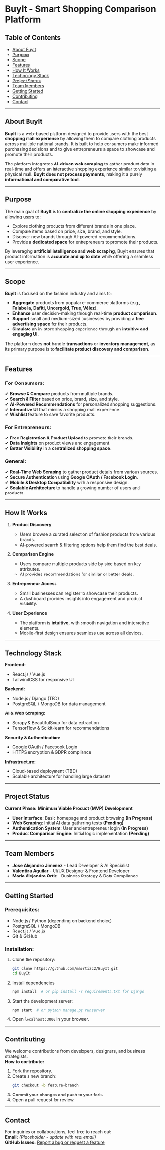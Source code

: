 # BuyIt - Smart Shopping Comparison Platform

## Table of Contents
- [About BuyIt](#about-buyit)
- [Purpose](#purpose)
- [Scope](#scope)
- [Features](#features)
- [How It Works](#how-it-works)
- [Technology Stack](#technology-stack)
- [Project Status](#project-status)
- [Team Members](#team-members)
- [Getting Started](#getting-started)
- [Contributing](#contributing)
- [Contact](#contact)

---

## About BuyIt

**BuyIt** is a web-based platform designed to provide users with the best **shopping mall experience** by allowing them to compare clothing products across multiple national brands. It is built to help consumers make informed purchasing decisions and to give entrepreneurs a space to showcase and promote their products.

The platform integrates **AI-driven web scraping** to gather product data in real-time and offers an interactive shopping experience similar to visiting a physical mall. **BuyIt does not process payments**, making it a purely **informational and comparative tool**.

---

## Purpose

The main goal of **BuyIt** is to **centralize the online shopping experience** by allowing users to:
- Explore clothing products from different brands in one place.
- Compare items based on price, size, brand, and style.
- Discover new brands through AI-powered recommendations.
- Provide a **dedicated space** for entrepreneurs to promote their products.

By leveraging **artificial intelligence and web scraping**, BuyIt ensures that product information is **accurate and up to date** while offering a seamless user experience.

---

## Scope

**BuyIt** is focused on the fashion industry and aims to:
- **Aggregate** products from popular e-commerce platforms (e.g., **Falabella, Dafiti, Undergold, True, Vélez**).
- **Enhance** user decision-making through real-time **product comparison**.
- **Support** small and medium-sized businesses by providing a **free advertising space** for their products.
- **Simulate** an in-store shopping experience through an **intuitive and engaging UI**.

The platform does **not** handle **transactions** or **inventory management**, as its primary purpose is to **facilitate product discovery and comparison**.

---

## Features

### For Consumers:
✔ **Browse & Compare** products from multiple brands.  
✔ **Search & Filter** based on price, brand, size, and style.  
✔ **AI-Powered Recommendations** for personalized shopping suggestions.  
✔ **Interactive UI** that mimics a shopping mall experience.  
✔ **Wishlist** feature to save favorite products.  

### For Entrepreneurs:
✔ **Free Registration & Product Upload** to promote their brands.  
✔ **Data Insights** on product views and engagement.  
✔ **Better Visibility** in a **centralized shopping space**.  

### General:
✔ **Real-Time Web Scraping** to gather product details from various sources.  
✔ **Secure Authentication** using **Google OAuth / Facebook Login**.  
✔ **Mobile & Desktop Compatibility** with a responsive design.  
✔ **Scalable Architecture** to handle a growing number of users and products.  

---

## How It Works

1. **Product Discovery**  
   - Users browse a curated selection of fashion products from various brands.
   - AI-powered search & filtering options help them find the best deals.

2. **Comparison Engine**  
   - Users compare multiple products side by side based on key attributes.
   - AI provides recommendations for similar or better deals.

3. **Entrepreneur Access**  
   - Small businesses can register to showcase their products.
   - A dashboard provides insights into engagement and product visibility.

4. **User Experience**  
   - The platform is **intuitive**, with smooth navigation and interactive elements.
   - Mobile-first design ensures seamless use across all devices.

---

## Technology Stack

**Frontend:**  
- React.js / Vue.js  
- TailwindCSS for responsive UI  

**Backend:**  
- Node.js / Django (TBD)  
- PostgreSQL / MongoDB for data management  

**AI & Web Scraping:**  
- Scrapy & BeautifulSoup for data extraction  
- TensorFlow & Scikit-learn for recommendations  

**Security & Authentication:**  
- Google OAuth / Facebook Login  
- HTTPS encryption & GDPR compliance  

**Infrastructure:**  
- Cloud-based deployment (TBD)  
- Scalable architecture for handling large datasets  

---

## Project Status

**Current Phase:** **Minimum Viable Product (MVP) Development**  
- **User Interface**: Basic homepage and product browsing **(In Progress)**  
- **Web Scraping**: Initial AI data gathering tests **(Pending)**  
- **Authentication System**: User and entrepreneur login **(In Progress)**  
- **Product Comparison Engine**: Initial logic implementation **(Pending)**  

---

## Team Members

- **Jose Alejandro Jimenez** - Lead Developer & AI Specialist  
- **Valentina Aguilar** - UI/UX Designer & Frontend Developer  
- **Maria Alejandra Ortiz** - Business Strategy & Data Compliance  

---

## Getting Started

### Prerequisites:
- Node.js / Python (depending on backend choice)
- PostgreSQL / MongoDB
- React.js / Vue.js
- Git & GitHub

### Installation:
1. Clone the repository:
   ```sh
   git clone https://github.com/maortizc2/BuyIt.git
   cd BuyIt
   ```
2. Install dependencies:
   ```sh
   npm install  # or pip install -r requirements.txt for Django
   ```
3. Start the development server:
   ```sh
   npm start  # or python manage.py runserver
   ```
4. Open `localhost:3000` in your browser.

---

## Contributing

We welcome contributions from developers, designers, and business strategists.  
**How to contribute:**
1. Fork the repository.
2. Create a new branch:  
   ```sh
   git checkout -b feature-branch
   ```
3. Commit your changes and push to your fork.
4. Open a pull request for review.


---

## Contact

For inquiries or collaborations, feel free to reach out:  
**Email:** *(Placeholder - update with real email)*  
**GitHub Issues:** [Report a bug or request a feature](https://github.com/maortizc2/BuyIt/issues)  
```

